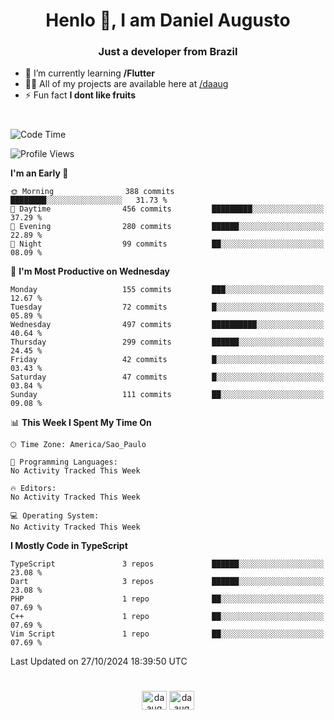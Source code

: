 <h1 align="center">Henlo 👋, I am Daniel Augusto</h1>
<h3 align="center">Just a developer from Brazil</h3>

- 🌱 I’m currently learning **/Flutter**
- 👨‍💻 All of my projects are available here at [/daaug](https://github.com/daaug)
- ⚡ Fun fact **I dont like fruits** 
<h1></h1>

<!--START_SECTION:waka-->
![Code Time](http://img.shields.io/badge/Code%20Time-37%20hrs%2017%20mins-blue)

![Profile Views](http://img.shields.io/badge/Profile%20Views-0-blue)

**I'm an Early 🐤** 

```text
🌞 Morning                388 commits         ████████░░░░░░░░░░░░░░░░░   31.73 % 
🌆 Daytime                456 commits         █████████░░░░░░░░░░░░░░░░   37.29 % 
🌃 Evening                280 commits         ██████░░░░░░░░░░░░░░░░░░░   22.89 % 
🌙 Night                  99 commits          ██░░░░░░░░░░░░░░░░░░░░░░░   08.09 % 
```
📅 **I'm Most Productive on Wednesday** 

```text
Monday                   155 commits         ███░░░░░░░░░░░░░░░░░░░░░░   12.67 % 
Tuesday                  72 commits          █░░░░░░░░░░░░░░░░░░░░░░░░   05.89 % 
Wednesday                497 commits         ██████████░░░░░░░░░░░░░░░   40.64 % 
Thursday                 299 commits         ██████░░░░░░░░░░░░░░░░░░░   24.45 % 
Friday                   42 commits          █░░░░░░░░░░░░░░░░░░░░░░░░   03.43 % 
Saturday                 47 commits          █░░░░░░░░░░░░░░░░░░░░░░░░   03.84 % 
Sunday                   111 commits         ██░░░░░░░░░░░░░░░░░░░░░░░   09.08 % 
```


📊 **This Week I Spent My Time On** 

```text
🕑︎ Time Zone: America/Sao_Paulo

💬 Programming Languages: 
No Activity Tracked This Week

🔥 Editors: 
No Activity Tracked This Week

💻 Operating System: 
No Activity Tracked This Week
```

**I Mostly Code in TypeScript** 

```text
TypeScript               3 repos             ██████░░░░░░░░░░░░░░░░░░░   23.08 % 
Dart                     3 repos             ██████░░░░░░░░░░░░░░░░░░░   23.08 % 
PHP                      1 repo              ██░░░░░░░░░░░░░░░░░░░░░░░   07.69 % 
C++                      1 repo              ██░░░░░░░░░░░░░░░░░░░░░░░   07.69 % 
Vim Script               1 repo              ██░░░░░░░░░░░░░░░░░░░░░░░   07.69 % 
```




 Last Updated on 27/10/2024 18:39:50 UTC
<!--END_SECTION:waka-->

<h1></h1>
<p align="center">
<a href="https://linkedin.com/in/daaug" target="blank"><img align="center" src="https://raw.githubusercontent.com/rahuldkjain/github-profile-readme-generator/master/src/images/icons/Social/linked-in-alt.svg" alt="daaug" height="30" width="40" /></a> 
<a href="https://www.hackerrank.com/daaug" target="blank"><img align="center" src="https://raw.githubusercontent.com/rahuldkjain/github-profile-readme-generator/master/src/images/icons/Social/hackerrank.svg" alt="daaug" height="30" width="40" /></a>
</p>
